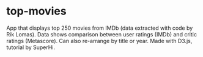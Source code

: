 # top-movies
App that displays top 250 movies from IMDb (data extracted with code by Rik Lomas). Data shows comparison between user ratings (IMDb) and critic ratings (Metascore). Can also re-arrange by title or year. 
Made with D3.js, tutorial by SuperHi.
